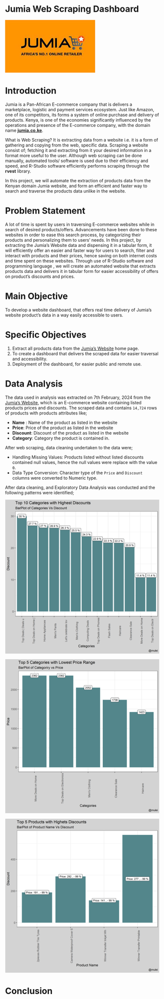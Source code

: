 # Jumia Web Scraping Dashboard
![plot](data/jumia.jpeg)
# Introduction
Jumia is a Pan-African E-commerce company that is delivers a marketplace, logistic and payment services ecosystem. Just like Amazon, one of its competitors, its forms a system of online purchase and delivery of products. Kenya, is one of the economies significantly influenced by the operations and presence of the E-commerce company, with the domain name [**jumia.co.ke**](https://www.jumia.co.ke/).

What is Web Scraping? It is extracting data from a website i.e. it is a form of gathering and copying from the web, specific data. Scraping a website consist of; fetching it and extracting from it your desired information in a format more useful to the user. Although  web scraping can be done manually, automated tools/ software is used due to their efficiency and speed, and R-Studio software efficiently performs scraping through the **rvest** library.

 In this project, we will automate the extraction of products data from the  Kenyan domain Jumia website, and form an efficient and faster way to search and traverse the products data unlike in the website.
# Problem Statement
A lot of time is spent by users in traversing E-commerce websites while in search of desired products/offers. Advancements have been done to these websites in order to ease this search process, by categorizing their products and personalizing them to users’ needs.
In this project, by extracting the Jumia’s Website data and dispensing it in a tabular form, it will efficiently offer an easier and faster way for users to search, filter and interact with products and their prices, hence saving on both internet costs and time spent on these websites.
 Through use of R-Studio software and programming language , we will create an automated website that  extracts products data and delivers it in tabular form for easier accessibility of offers  on product’s discounts and prices.
# Main Objective
To develop a website dashboard, that offers real time delivery of Jumia’s website product’s data in a way easily accessible to users.
# Specific Objectives
1.	Extract all products data from the [Jumia’s Website](https://www.jumia.co.ke/) home page.
2.	To create a dashboard that delivers the scraped data for easier traversal and accessibility. 
3.	Deployment of the dashboard, for easier public and remote use.
# Data Analysis
The data used in analysis was extracted on 7th February, 2024 from the  [Jumia’s Website](https://www.jumia.co.ke/), which is an E-commerce website containing listed products prices and discounts. The scraped data and contains `14,724` rows of products with products attributes like; 
- **Name** : Name of the product as listed in the website
- **Price**: Price of the product as listed in the website
- **Discount**: Discount of the product as listed in the website 
- **Category**: Category the product is contained in.

After web scraping, data cleaning undertaken to the data were;
* Handling Missing Values: Products listed without listed discounts contained null values, hence the null values were replace with the value `0`.
* Data Type Conversion: Character type of the `Price` and `Discount` columns were converted to Numeric type.

After data cleaning, and Exploratory Data Analysis was conducted and the following patterns were identified;

![Plot](data/plot_1.png)

![Plot](data/plot_2.png)

![Plot](data/plot_3.png)

# Conclusion


